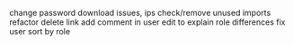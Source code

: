 change password
download issues, ips
check/remove unused imports
refactor delete link
add comment in user edit to explain role differences
fix user sort by role
